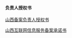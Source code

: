#### 负责人授权书

[山西备案负责人授权书](https://badownload.s3.cn-north-1.jdcloud-oss.com/buchongziliao/sanxi/sanxishouquan.doc)

[山西互联网信息服务备案承诺书](https://beianwendang.s3.cn-north-1.jdcloud-oss.com/wendangxiazhai/shanxifuwuchenghuoshu.docx)
